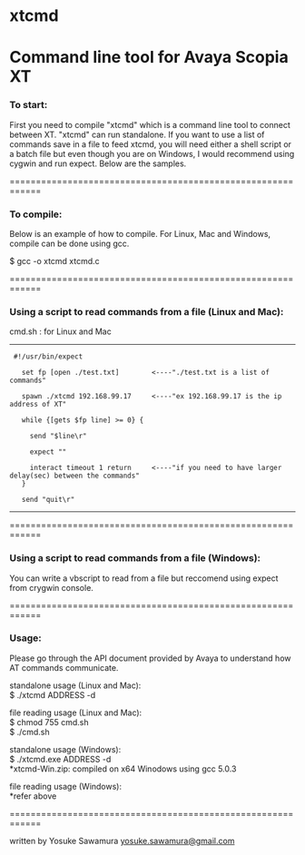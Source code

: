 # xtcmd
Command line tool for Avaya Scopia XT
============================================================
### To start:

First you need to compile "xtcmd" which is a command line tool to connect between XT. "xtcmd" can run standalone. If you want to use a list of commands save in a file to feed xtcmd, you will need either a shell script or a batch file but even though you are on Windows, I would recommend using cygwin and run expect.
Below are the samples.

============================================================
### To compile:
Below is an example of how to compile. For Linux, Mac and Windows, compile can be done using gcc.

$ gcc -o xtcmd xtcmd.c 

============================================================
### Using a script to read commands from a file (Linux and Mac):
cmd.sh : for Linux and Mac

-----
     #!/usr/bin/expect
    
       set fp [open ./test.txt]        <----"./test.txt is a list of commands"

       spawn ./xtcmd 192.168.99.17     <----"ex 192.168.99.17 is the ip address of XT"

       while {[gets $fp line] >= 0} {

         send "$line\r"

         expect ""

         interact timeout 1 return     <----"if you need to have larger delay(sec) between the commands"
       }

       send "quit\r"
-----

============================================================
### Using a script to read commands from a file (Windows):

You can write a vbscript to read from a file but reccomend using expect from crygwin console.<br>

============================================================
### Usage:
Please go through the API document provided by Avaya to understand how AT commands communicate.

standalone usage (Linux and Mac):<br>
$ ./xtcmd ADDRESS -d<br>

file reading usage (Linux and Mac):<br>
$ chmod 755 cmd.sh<br>
$ ./cmd.sh<br>

standalone usage (Windows):<br>
$ ./xtcmd.exe ADDRESS -d<br>
*xtcmd-Win.zip: compiled on x64 Winodows using gcc 5.0.3<br>

file reading usage (Windows):<br>
*refer above<br>

============================================================

written by Yosuke Sawamura
yosuke.sawamura@gmail.com
